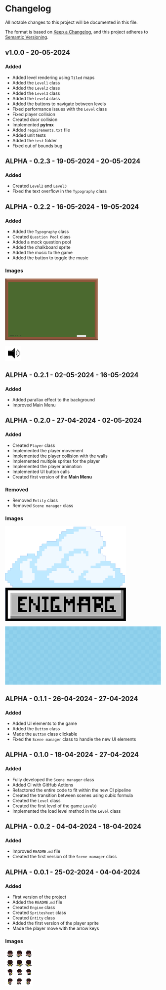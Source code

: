 # Changelog

All notable changes to this project will be documented in this file.

The format is based on [Keep a Changelog](https://keepachangelog.com/en/1.0.0/),
and this project adheres to [Semantic Versioning](https://semver.org/spec/v2.0.0.html).

## **v1.0.0** - 20-05-2024

### Added

- Added level rendering using `Tiled` maps
- Added the `Level1` class
- Added the `Level2` class
- Added the `Level3` class
- Added the `Level4` class
- Added the buttons to navigate between levels
- Fixed performance issues with the `Level` class
- Fixed player collision
- Created door collision
- Implemented **pytmx**
- Added `requirements.txt` file
- Added unit tests
- Added the `test` folder
- Fixed out of bounds bug

## ALPHA - 0.2.3 - 19-05-2024 - 20-05-2024

### Added

- Created `Level2` and `Level3`
- Fixed the text overflow in the `Typography` class

## ALPHA - 0.2.2 - 16-05-2024 - 19-05-2024

### Added

- Added the `Typography` class
- Created `Question Pool` class
- Added a mock question pool
- Added the chalkboard sprite
- Added the music to the game
- Added the button to toggle the music

### Images

![Chalkboard](./resources/chalkboard.png)

![Button](./resources/speaker.png)

## ALPHA - 0.2.1 - 02-05-2024 - 16-05-2024

### Added

- Added parallax effect to the background
- Improved Main Menu

## ALPHA - 0.2.0 - 27-04-2024 - 02-05-2024

### Added

- Created `Player` class
- Implemented the player movement
- Implemented the player collision with the walls
- Implemented multiple sprites for the player
- Implemented the player animation
- Implemented UI button calls
- Created first version of the **Main Menu**

### Removed

- Removed `Entity` class
- Removed `Scene manager` class

### Images

![Logo](./resources//logo.png)

![Background](./resources/background.png)

## ALPHA - 0.1.1 - 26-04-2024 - 27-04-2024

### Added

- Added UI elements to the game
- Added the `Button` class
- Made the `Button` class clickable
- Fixed the `Scene manager` class to handle the new UI elements

## ALPHA - 0.1.0 - 18-04-2024 - 27-04-2024

### Added

- Fully developed the `Scene manager` class
- Added CI with GitHub Actions
- Refactored the entire code to fit within the new CI pipeline
- Created the transition between scenes using cubic formula
- Created the `Level` class
- Created the first level of the game `Level0`
- Implemented the load level method in the `Level` class

## ALPHA - 0.0.2 - 04-04-2024 - 18-04-2024

### Added

- Improved `README.md` file
- Created the first version of the `Scene manager` class

## ALPHA - 0.0.1 - 25-02-2024 - 04-04-2024

### Added

- First version of the project
- Added the `README.md` file
- Created `Engine` class
- Created `Spritesheet` class
- Created `Entity` class
- Added the first version of the player sprite
- Made the player move with the arrow keys

### Images

![Player](./resources/player.png)

